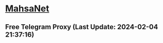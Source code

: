 
# [MahsaNet](https://t.me/mahsa_net)
## Free Telegram Proxy (Last Update: 2024-02-04 21:37:16)

    